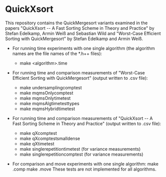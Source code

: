 # QuickXsort

This repository contains the QuickMergesort variants examined in the papers "QuickXsort -- A Fast Sorting Scheme in Theory and Practice" by Stefan Edelkamp, Armin Weiß and Sebastian Wild and "Worst-Case Efficient Sorting with QuickMergesort" by Stefan Edelkamp and Armin Weiß. 


- For running time experiments with one single algorithm (the algorithm names are the file names of the \*.h++ files):
   - make \<algorithm\>.time
  
- For running time and comparison measurements of "Worst-Case Efficient Sorting with QuickMergesort" (output  written to .csv file):
   - make undersamplingcomptest
	- make mqmsOnlycomptest
	- make mqmsOnlytimetest
	- make mqmsAlgtimetesttypes
	- make mqmsHybridtimetest
  
- For running time and comparison measurements of "QuickXsort -- A Fast Sorting Scheme in Theory and Practice" (output  written to .csv file):
	 - make qXcomptest
	- make qXcomptestsmalldense
	- make qXtimetest
	- make singlerepetitiontimetest  (for variance measurements)
	- make singlerepetitioncomptest  (for variance measurements)

- For comparison and move experiments with one single algorithm:
	make <algorithm>.comp
	make <algorithm>.move
  These tests are not implemented for all algorithms.

